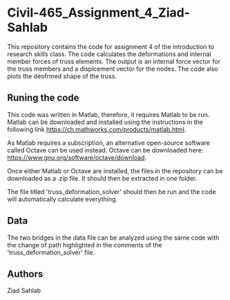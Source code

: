 # Civil-465_Assignment_4_Ziad-Sahlab
 This repository contains the code for assignment 4 of the introduction to research skills class.  The code calculates the deformations and internal member forces of truss elements. The output is an internal force vector for the truss members and a displcement vector for the nodes. The code also plots the deofrmed shape of the truss.

## Runing the code
This code was written in Matlab, therefore, it requires Matlab to be run. Matlab can be downloaded and installed using the instructions in the following link https://ch.mathworks.com/products/matlab.html.

As Matlab requires a subscription, an alternative open-source software called Octave can be used instead.
Octave can be downloaded here: https://www.gnu.org/software/octave/download.

Once either Matlab or Octave are installed, the files in the repository can be downloaded as a .zip file. It should then be extracted in one folder.

The file titled 'truss_deformation_solver' should then be run and the code will automatically calculate everything.

## Data 
The two bridges in the data file can be analyzed using the same code with the change of path highlighted in the comments of the 'truss_deformation_solver' file.



## Authors
Ziad Sahlab

